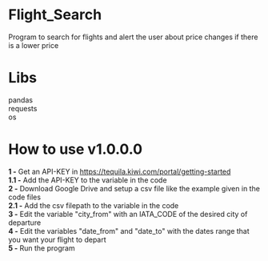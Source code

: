 # Flight_Search
Program to search for flights and alert the user about price changes if there is a lower price

# Libs
pandas<br>
requests<br>
os<br>

# How to use v1.0.0.0
__1 -__ Get an API-KEY in https://tequila.kiwi.com/portal/getting-started<br>
__1.1 -__ Add the API-KEY to the variable in the code<br>
__2 -__ Download Google Drive and setup a csv file like the example given in the code files<br>
__2.1 -__ Add the csv filepath to the variable in the code<br>
__3 -__ Edit the variable "city_from" with an IATA_CODE of the desired city of departure<br>
__4 -__ Edit the variables "date_from" and "date_to" with the dates range that you want your flight to depart<br>
__5 -__ Run the program<br>
